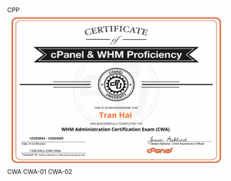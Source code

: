 CPP
![alt](https://github.com/Kun2003/Vietnix/blob/main/Cert%20Cpanel%20%26%20WHM/certification-WHM-Administration-Certification-Exam-CWA-neiji4252%40gmail.com.jpg)
CWA
CWA-01
CWA-02



